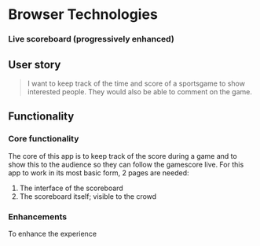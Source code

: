 # Browser Technologies

### Live scoreboard (progressively enhanced)

## User story

> I want to keep track of the time and score of a sportsgame to show interested people. They would also be able to comment on the game.

## Functionality

### Core functionality

The core of this app is to keep track of the score during a game and to show this to the audience so they can follow the gamescore live. For this app to work in its most basic form, 2 pages are needed:

1. The interface of the scoreboard
2. The scoreboard itself; visible to the crowd

### Enhancements

To enhance the experience
